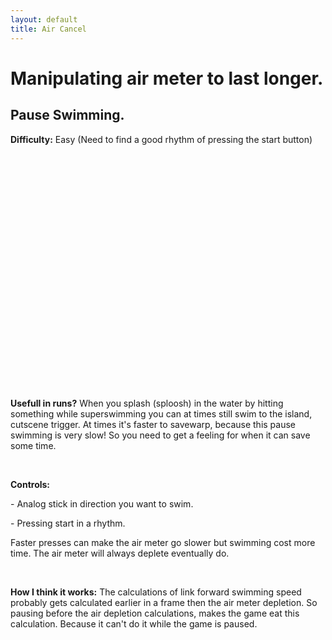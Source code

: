 ```yaml
---
layout: default
title: Air Cancel
---
```


<p><h1>Manipulating air meter to last longer.</h1>
<h2>Pause Swimming.</h2>
</p>
<p><b>Difficulty:</b> Easy (Need to find a good rhythm of pressing the start button)</p>
<br />
<p><iframe width="560" height="315" src="" frameborder="0" allow="autoplay; encrypted-media" allowfullscreen></iframe></p>
<br />
<p><b>Usefull in runs?</b> When you splash (sploosh) in the water by hitting something while superswimming you can at times still swim to the island, cutscene trigger.
At times it's faster to savewarp, because this pause swimming is very slow! So you need to get a feeling for when it can save some time.</p>
<br />
<p><b>Controls:</b></p>
<p>- Analog stick in direction you want to swim.</p>
<p>- Pressing start in a rhythm.</p>
<p>Faster presses can make the air meter go slower but swimming cost more time. The air meter will always deplete eventually do.</p>
<br />
<p><b>How I think it works:</b> The calculations of link forward swimming speed probably gets calculated earlier in a frame then the air meter depletion. 
So pausing before the air depletion calculations, makes the game eat this calculation. Because it can't do it while the game is paused.</p>
<p>&nbsp;</p>
<p>&nbsp;</p>